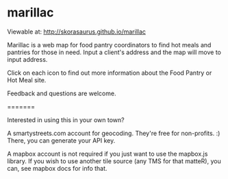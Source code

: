marillac
========

Viewable at: http://skorasaurus.github.io/marillac 

Marillac is a web map for food pantry coordinators to find hot meals and pantries for those in need. 
Input a client's address and the map will move to input address. 

Click on each icon to find out more information about the Food Pantry or Hot Meal site. 

Feedback and questions are welcome. 


=======

Interested in using this in your own town? 

A smartystreets.com account for geocoding. They're free for non-profits. :) There, you can generate your API key. 

A mapbox account is not required if you just want to use the mapbox.js library. If you wish to use another tile source (any TMS for that matteR), you can, see mapbox docs for info that. 

